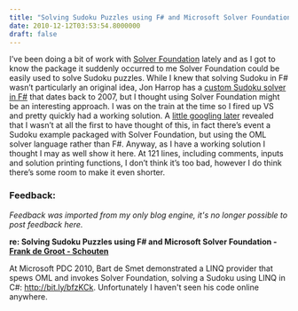 ```yaml
---
title: "Solving Sudoku Puzzles using F# and Microsoft Solver Foundation"
date: 2010-12-12T03:53:54.8000000
draft: false
---
```


<p>I’ve been doing a bit of work with <a href="http://code.msdn.microsoft.com/solverfoundation">Solver Foundation</a> lately and as I got to know the package it suddenly occurred to me Solver Foundation could be easily used to solve Sudoku puzzles. While I knew that solving Sudoku in F# wasn’t particularly an original idea, Jon Harrop has a <a href="http://www.ffconsultancy.com/dotnet/fsharp/sudoku/index.html">custom Sudoku solver in F#</a> that dates back to 2007, but I thought using Solver Foundation might be an interesting approach. I was on the train at the time so I fired up VS and pretty quickly had a working solution. A <a href="http://www.google.com/search?q=solver+foundation+sudoku">little googling later</a> revealed that I wasn’t at all the first to have thought of this, in fact there’s event a Sudoku example packaged with Solver Foundation, but using the OML solver language rather than F#. Anyway, as I have a working solution I thought I may as well show it here. At 121 lines, including comments, inputs and solution printing functions, I don’t think it’s too bad, however I do think there’s some room to make it even shorter.</p> <script src="https://gist.github.com/737992.js?file=solverFoundationSudoku.fs"></script>

### Feedback:

*Feedback was imported from my only blog engine, it's no longer possible to post feedback here.*

**re: Solving Sudoku Puzzles using F# and Microsoft Solver Foundation - [Frank de Groot - Schouten](http://frankapi.wordpress.com/)**

At Microsoft PDC 2010, Bart de Smet demonstrated a LINQ provider that spews OML and invokes Solver Foundation, solving a Sudoku using LINQ in C#: <a rel="nofollow external" href="http://bit.ly/bfzKCk" title="http://bit.ly/bfzKCk">http://bit.ly/bfzKCk</a>. Unfortunately I haven't seen his code online anywhere.

